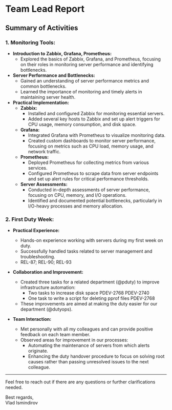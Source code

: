 # Team Lead Report

## Summary of Activities

### 1. Monitoring Tools:
   - **Introduction to Zabbix, Grafana, Prometheus:**
     - Explored the basics of Zabbix, Grafana, and Prometheus, focusing on their roles in monitoring server performance and identifying bottlenecks.
   - **Server Performance and Bottlenecks:**
     - Gained an understanding of server performance metrics and common bottlenecks.
     - Learned the importance of monitoring and timely alerts in maintaining server health.
   - **Practical Implementation:**
     - **Zabbix:**
       - Installed and configured Zabbix for monitoring essential servers.
       - Added several key hosts to Zabbix and set up alert triggers for CPU usage, memory consumption, and disk space.
     - **Grafana:**
       - Integrated Grafana with Prometheus to visualize monitoring data.
       - Created custom dashboards to monitor server performance, focusing on metrics such as CPU load, memory usage, and network traffic.
     - **Prometheus:**
       - Deployed Prometheus for collecting metrics from various services.
       - Configured Prometheus to scrape data from server endpoints and set up alert rules for critical performance thresholds.
     - **Server Assessments:**
       - Conducted in-depth assessments of server performance, focusing on CPU, memory, and I/O operations.
       - Identified and documented potential bottlenecks, particularly in I/O-heavy processes and memory allocation.
  

### 2. First Duty Week:
   - **Practical Experience:**
     - Hands-on experience working with servers during my first week on duty.
     - Successfully handled tasks related to server management and troubleshooting.
     - REL-87; REL-90; REL-93

   - **Collaboration and Improvement:**
     - Created three tasks for a related department (@pduty) to improve infrastructure automation:
       - Two tasks to increase disk space PDEV-2768 PDEV-2740 
       - One task to write a script for deleting pprof files PDEV-2768
     - These improvements are aimed at making the duty easier for our department (@dutyops).
   - **Team Interaction:**
     - Met personally with all my colleagues and can provide positive feedback on each team member.
     - Observed areas for improvement in our processes:
       - Automating the maintenance of servers from which alerts originate.
       - Enhancing the duty handover procedure to focus on solving root causes rather than passing unresolved issues to the next colleague.

---

Feel free to reach out if there are any questions or further clarifications needed.

Best regards,  
Vlad Ismindirov